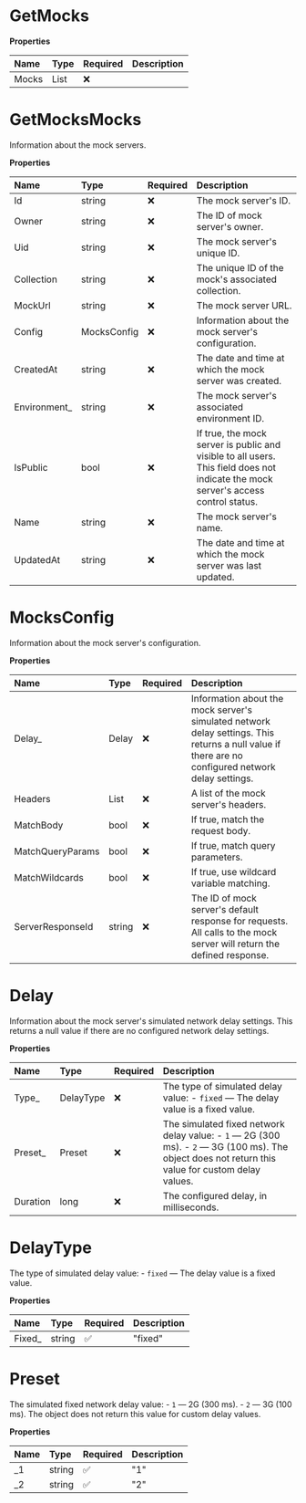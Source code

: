 # GetMocks

**Properties**

| Name  | Type                | Required | Description |
| :---- | :------------------ | :------- | :---------- |
| Mocks | List<GetMocksMocks> | ❌       |             |

# GetMocksMocks

Information about the mock servers.

**Properties**

| Name          | Type        | Required | Description                                                                                                                        |
| :------------ | :---------- | :------- | :--------------------------------------------------------------------------------------------------------------------------------- |
| Id            | string      | ❌       | The mock server's ID.                                                                                                              |
| Owner         | string      | ❌       | The ID of mock server's owner.                                                                                                     |
| Uid           | string      | ❌       | The mock server's unique ID.                                                                                                       |
| Collection    | string      | ❌       | The unique ID of the mock's associated collection.                                                                                 |
| MockUrl       | string      | ❌       | The mock server URL.                                                                                                               |
| Config        | MocksConfig | ❌       | Information about the mock server's configuration.                                                                                 |
| CreatedAt     | string      | ❌       | The date and time at which the mock server was created.                                                                            |
| Environment\_ | string      | ❌       | The mock server's associated environment ID.                                                                                       |
| IsPublic      | bool        | ❌       | If true, the mock server is public and visible to all users. This field does not indicate the mock server's access control status. |
| Name          | string      | ❌       | The mock server's name.                                                                                                            |
| UpdatedAt     | string      | ❌       | The date and time at which the mock server was last updated.                                                                       |

# MocksConfig

Information about the mock server's configuration.

**Properties**

| Name             | Type         | Required | Description                                                                                                                                        |
| :--------------- | :----------- | :------- | :------------------------------------------------------------------------------------------------------------------------------------------------- |
| Delay\_          | Delay        | ❌       | Information about the mock server's simulated network delay settings. This returns a null value if there are no configured network delay settings. |
| Headers          | List<string> | ❌       | A list of the mock server's headers.                                                                                                               |
| MatchBody        | bool         | ❌       | If true, match the request body.                                                                                                                   |
| MatchQueryParams | bool         | ❌       | If true, match query parameters.                                                                                                                   |
| MatchWildcards   | bool         | ❌       | If true, use wildcard variable matching.                                                                                                           |
| ServerResponseId | string       | ❌       | The ID of mock server's default response for requests. All calls to the mock server will return the defined response.                              |

# Delay

Information about the mock server's simulated network delay settings. This returns a null value if there are no configured network delay settings.

**Properties**

| Name     | Type      | Required | Description                                                                                                                                       |
| :------- | :-------- | :------- | :------------------------------------------------------------------------------------------------------------------------------------------------ |
| Type\_   | DelayType | ❌       | The type of simulated delay value: - `fixed` — The delay value is a fixed value.                                                                  |
| Preset\_ | Preset    | ❌       | The simulated fixed network delay value: - `1` — 2G (300 ms). - `2` — 3G (100 ms). The object does not return this value for custom delay values. |
| Duration | long      | ❌       | The configured delay, in milliseconds.                                                                                                            |

# DelayType

The type of simulated delay value: - `fixed` — The delay value is a fixed value.

**Properties**

| Name    | Type   | Required | Description |
| :------ | :----- | :------- | :---------- |
| Fixed\_ | string | ✅       | "fixed"     |

# Preset

The simulated fixed network delay value: - `1` — 2G (300 ms). - `2` — 3G (100 ms). The object does not return this value for custom delay values.

**Properties**

| Name | Type   | Required | Description |
| :--- | :----- | :------- | :---------- |
| \_1  | string | ✅       | "1"         |
| \_2  | string | ✅       | "2"         |

<!-- This file was generated by liblab | https://liblab.com/ -->
